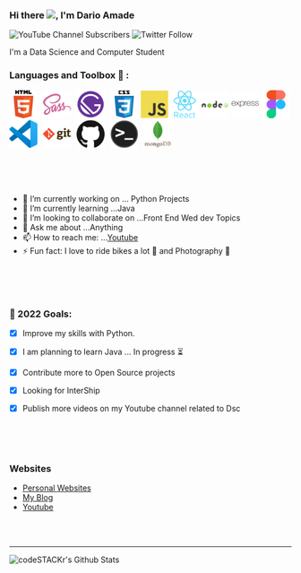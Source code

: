 <!-- ### Here is what I'm working on 👋 -->
### Hi there <img src="https://raw.githubusercontent.com/MartinHeinz/MartinHeinz/master/wave.gif" width="30px">, I'm Dario Amade


![YouTube Channel Subscribers](https://img.shields.io/youtube/channel/subscribers/UCHNiz5ljfYgQQUiJGOm63Sg?label=Subscribe%20to%20my%20channel&style=social)
![Twitter Follow](https://img.shields.io/twitter/follow/darioamade?label=Following%20me%20on%20Twitter&style=social)





<!-- ## I'm a Father, Developer, and Freelancer! -->
I'm a Data Science and Computer Student

### Languages and Toolbox 🧰  : 

[<img align="left" alt="HTML5" width="50px" style="float:left; padding-right:10px" src="https://raw.githubusercontent.com/github/explore/80688e429a7d4ef2fca1e82350fe8e3517d3494d/topics/html/html.png" />]() <img src="https://github.com/devicons/devicon/blob/master/icons/css3/css3-original-wordmark.svg" alt="CSS log" width="50" heigt="50"  /> <img src="https://github.com/devicons/devicon/blob/master/icons/javascript/javascript-original.svg" alt="Javascript log" width="50" heigt="50" /> <img src="https://github.com/devicons/devicon/blob/master/icons/react/react-original-wordmark.svg" alt="React log" width="50" heigt="50" /> <img src="https://github.com/devicons/devicon/blob/master/icons/nodejs/nodejs-original-wordmark.svg" alt="Node log" width="50" heigt="50" /> <img src="https://github.com/devicons/devicon/blob/master/icons/express/express-original-wordmark.svg" alt="express log" width="50" heigt="50" /> [<img align="left" alt="Sass" width="50px" style="float:left; padding-right:10px" src="https://raw.githubusercontent.com/github/explore/80688e429a7d4ef2fca1e82350fe8e3517d3494d/topics/sass/sass.png" />]() [<img align="left" alt="Gatsby" width="50px" style="float:left; padding-right:10px"  src="https://raw.githubusercontent.com/github/explore/e94815998e4e0713912fed477a1f346ec04c3da2/topics/gatsby/gatsby.png" />]() [<img align="left" alt="Visual Studio Code" width="50px"  style="float:left; padding-right:10px"  src="https://raw.githubusercontent.com/github/explore/80688e429a7d4ef2fca1e82350fe8e3517d3494d/topics/visual-studio-code/visual-studio-code.png" />]() [<img align="left" alt="Git" width="50px"  style="float:left; padding-right:10px"  src="https://raw.githubusercontent.com/github/explore/80688e429a7d4ef2fca1e82350fe8e3517d3494d/topics/git/git.png" />]() [<img align="left" alt="GitHub" width="50px"  style="float:left; padding-right:10px"  src="https://raw.githubusercontent.com/github/explore/78df643247d429f6cc873026c0622819ad797942/topics/github/github.png" />]() [<img align="left" alt="HTML5" width="50px"  style="float:left; padding-right:10px"  src="https://raw.githubusercontent.com/github/explore/80688e429a7d4ef2fca1e82350fe8e3517d3494d/topics/terminal/terminal.png" />]() <img src="https://github.com/devicons/devicon/blob/master/icons/figma/figma-original.svg"  alt="Figma log" width="50" heigt="50" /> <img src="https://github.com/devicons/devicon/blob/master/icons/mongodb/mongodb-original-wordmark.svg"  alt="MongoDb log" width="50" heigt="50" />

<!-- [<img align="left" alt="GraphQL" height="154px" width="60px"   style="float:left; padding-right:1px"  src="https://cdn.mos.cms.futurecdn.net/cMuZKNUxWfEFfMvcJS6cdF-650-80.jpg.webp" />]() -->

<br />
<br />
<br />


- 🔭 I’m currently working on ... Python Projects
- 🌱 I’m currently learning ...Java 
- 👯 I’m looking to collaborate on ...Front End Wed dev Topics
- 💬 Ask me about ...Anything
- 📫 How to reach me: ...[Youtube](https://www.youtube.com/channel/UCHNiz5ljfYgQQUiJGOm63Sg?view_as=subscriber) 
- ⚡ Fun fact: I love to ride bikes a lot 🚴‍ and Photography 📸

<br/>
<br />
<br />


###  🥅  2022 Goals:

- [x] Improve my skills with Python.
- [x] I am planning to learn Java ... In progress ⏳
- [x] Contribute more to Open Source projects
- [x] Looking for InterShip
- [x] Publish more videos on my Youtube channel related to Dsc





<br />
<br />
<br /> 


### Websites
* [Personal Websites](https://darioamade.com) 
* [My Blog](https://www.myblog.darioamade.com/blog/)
* [Youtube](https://www.youtube.com/channel/UCHNiz5ljfYgQQUiJGOm63Sg?view_as=subscriber)

<br />
<br />
<!-- 
### 📺 Latest YouTube Videos -->
<!-- YOUTUBE:START -->
<!-- YOUTUBE:END -->



<!-- ### 📕 Latest Blog Posts -->
<!-- BLOG-POST-LIST:START -->

<!-- BLOG-POST-LIST:END -->

---


<img align="left" alt="codeSTACKr's Github Stats" src="https://github-readme-stats.codestackr.vercel.app/api?username=darioamade&show_icons=true&hide_border=true" />





<br/>
<br />
<br />
<br/>
<br />
<br />
